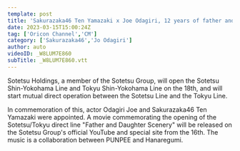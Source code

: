 ```yaml
---
template: post
title: 'Sakurazaka46 Ten Yamazaki x Joe Odagiri, 12 years of father and daughter depicted in one 148-second cut Music is a collaboration between PUNPEE and Hanaregumi'
date: 2023-03-15T15:00:24Z
tag: ['Oricon Channel','CM']
category: ['Sakurazaka46','Jo Odagiri']
author: auto 
videoID: _W8LUM7E860
subTitle: _W8LUM7E860.vtt
---
```

Sotetsu Holdings, a member of the Sotetsu Group, will open the Sotetsu Shin-Yokohama Line and Tokyu Shin-Yokohama Line on the 18th, and will start mutual direct operation between the Sotetsu Line and the Tokyu Line.

In commemoration of this, actor Odagiri Joe and Sakurazaka46 Ten Yamazaki were appointed.
A movie commemorating the opening of the Sotetsu/Tokyu direct line "Father and Daughter Scenery" will be released on the Sotetsu Group's official YouTube and special site from the 16th. The music is a collaboration between PUNPEE and Hanaregumi.
